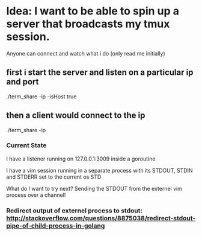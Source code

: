 # Idea: I want to be able to spin up a server that broadcasts my tmux session.
Anyone can connect and watch what i do (only read me initially)

## first i start the server and listen on a particular ip and port
./term_share -ip <the-ip-and-port-to-bind-to> -isHost true


## then a client would connect to the ip
./term_share -ip <the-ip-and-port-to-listen-on>


### Current State
I have a listener running on 127.0.0.1:3009 inside a goroutine

I have a vim session running in a separate process with its STDOUT, STDIN and STDERR set to the current os STD

What do I want to try next?
Sending the STDOUT from the externel vim process over a channel!

### Redirect output of externel process to stdout: http://stackoverflow.com/questions/8875038/redirect-stdout-pipe-of-child-process-in-golang
